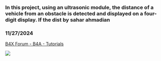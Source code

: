 ### In this project, using an ultrasonic module, the distance of a vehicle from an obstacle is detected and displayed on a four-digit display. If the dist by sahar ahmadian
### 11/27/2024
[B4X Forum - B4A - Tutorials](https://www.b4x.com/android/forum/threads/164314/)

![](https://www.b4x.com/android/forum/attachments/158942)